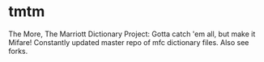 # tmtm
The More, The Marriott Dictionary Project: Gotta catch 'em all, but make it Mifare! Constantly updated master repo of mfc dictionary files. Also see forks.
